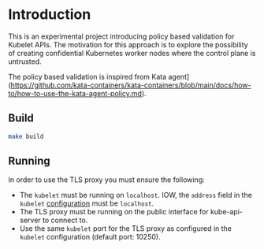 # Introduction

This is an experimental project introducing policy based validation for Kubelet APIs.
The motivation for this approach is to explore the possibility of creating confidential Kubernetes worker nodes
where the control plane is untrusted.

The policy based validation is inspired from Kata agent](https://github.com/kata-containers/kata-containers/blob/main/docs/how-to/how-to-use-the-kata-agent-policy.md).

## Build

```sh
make build
```

## Running

In order to use the TLS proxy you must ensure the following:

- The `kubelet` must be running on `localhost`. IOW, the `address` field in the `kubelet` [configuration](https://kubernetes.io/docs/tasks/administer-cluster/kubelet-config-file/#create-the-config-file) must be `localhost`.
- The TLS proxy must be running on the public interface for kube-api-server to connect to.
- Use the same `kubelet` port for the TLS proxy as configured in the `kubelet` configuration (default port: 10250).


